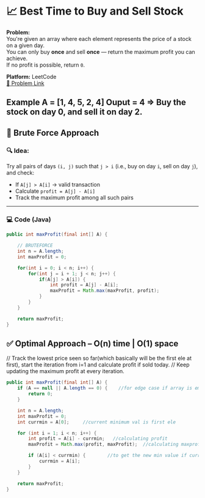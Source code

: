 # 📈 Best Time to Buy and Sell Stock

**Problem:**  
You're given an array where each element represents the price of a stock on a given day.  
You can only buy **once** and sell **once** — return the maximum profit you can achieve.  
If no profit is possible, return `0`.

**Platform:** LeetCode  
[🔗 Problem Link](https://leetcode.com/problems/best-time-to-buy-and-sell-stock/)

**Example**
A = [1, 4, 5, 2, 4]
Ouput = 4 => Buy the stock on day 0, and sell it on day 2.
---

## 🧠 Brute Force Approach

### 🔍 Idea:
Try all pairs of days `(i, j)` such that `j > i` (i.e., buy on day `i`, sell on day `j`), and check:
- If `A[j] > A[i]` → valid transaction
- Calculate `profit = A[j] - A[i]`
- Track the maximum profit among all such pairs

---

### 💻 Code (Java)

```java
public int maxProfit(final int[] A) {

    // BRUTEFORCE
    int n = A.length;
    int maxProfit = 0;

    for(int i = 0; i < n; i++) {
        for(int j = i + 1; j < n; j++) {
            if(A[j] > A[i]) {
                int profit = A[j] - A[i];
                maxProfit = Math.max(maxProfit, profit);
            }
        }
    }

    return maxProfit;
}
```

## ✅ Optimal Approach – O(n) time | O(1) space
// Track the lowest price seen so far(which basically will be the first ele at first),
    start the iteration from i=1 and calculate profit if sold today.
// Keep updating the maximum profit at every iteration.

```java
public int maxProfit(final int[] A) {
    if (A == null || A.length == 0) {    //for edge case if array is empty
        return 0;
    }

    int n = A.length;
    int maxProfit = 0;
    int currmin = A[0];     //current minimum val is first ele

    for (int i = 1; i < n; i++) {
        int profit = A[i] - currmin;   //calculating profit
        maxProfit = Math.max(profit, maxProfit);  //calculating maxprofit 

        if (A[i] < currmin) {        //to get the new min value if current i value is < currmin val
            currmin = A[i];
        }
    }

    return maxProfit;
}
```
